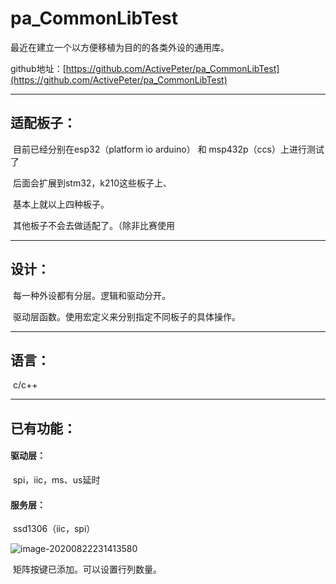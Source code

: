 # pa_CommonLibTest
最近在建立一个以方便移植为目的的各类外设的通用库。

github地址：[https://github.com/ActivePeter/pa_CommonLibTest](https://github.com/ActivePeter/pa_CommonLibTest)

------

## 适配板子：

​	目前已经分别在esp32（platform io arduino） 和 msp432p（ccs）上进行测试了

​	后面会扩展到stm32，k210这些板子上、

​	基本上就以上四种板子。

​	其他板子不会去做适配了。（除非比赛使用

------

## 设计：

​	每一种外设都有分层。逻辑和驱动分开。

​	驱动层函数。使用宏定义来分别指定不同板子的具体操作。

------

## 语言：

​	c/c++

------

## 已有功能：

#### 	驱动层：

​		spi，iic，ms、us延时

#### 	服务层：

​		ssd1306（iic，spi）

![image-20200822231413580](http://tuchuang.hanbaoaaa.xyz/image-20200822231413580.png)

​	矩阵按键已添加。可以设置行列数量。

